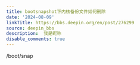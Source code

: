 ```yaml
---
title: bootsnapshot下内核备份文件如何删除
date: '2024-08-09'
linkTitle: https://bbs.deepin.org/en/post/276299
source: deepin_bbs
description:  我是昵称 
disable_comments: true
---
```

/boot/snap

